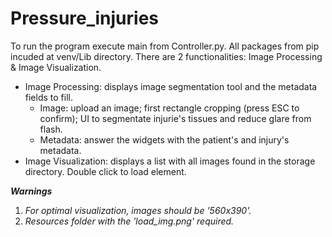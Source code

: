 # Pressure_injuries
To run the program execute main from Controller.py.
All packages from pip incuded at venv/Lib directory.
There are 2 functionalities: Image Processing & Image Visualization.
- Image Processing: displays image segmentation tool and the metadata fields to fill.
  - Image: upload an image; first rectangle cropping  (press ESC to confirm); UI to segmentate injurie's tissues and reduce glare from flash.
  - Metadata: answer the widgets with the patient's and injury's metadata.
- Image Visualization: displays a list with all images found in the storage directory. Double click to load  element.

**_Warnings_**
1. _For optimal visualization, images should be '560x390'._
2. _Resources folder with the 'load_img.png' required._
